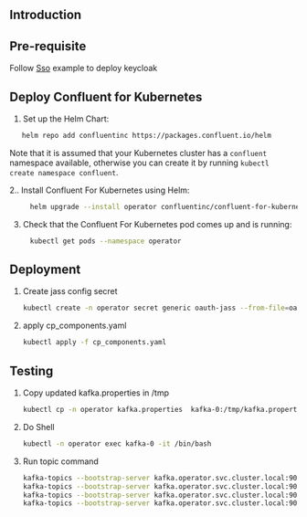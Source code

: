 ## Introduction

## Pre-requisite

Follow [Sso](../../keycloak/) example to deploy keycloak

## Deploy Confluent for Kubernetes

1. Set up the Helm Chart:
```bash
   helm repo add confluentinc https://packages.confluent.io/helm
```
Note that it is assumed that your Kubernetes cluster has a ``confluent`` namespace available, otherwise you can create it by running ``kubectl create namespace confluent``. 

2.. Install Confluent For Kubernetes using Helm:
```bash
     helm upgrade --install operator confluentinc/confluent-for-kubernetes --namespace operator
```
3. Check that the Confluent For Kubernetes pod comes up and is running:
```bash    
     kubectl get pods --namespace operator
```

## Deployment

1. Create jass config secret
    ```bash
    kubectl create -n operator secret generic oauth-jass --from-file=oauth.txt=oauth_jass.txt
    ```
2. apply cp_components.yaml
    ```bash
    kubectl apply -f cp_components.yaml
    ```
   
## Testing

1. Copy updated kafka.properties in /tmp
    ```bash
    kubectl cp -n operator kafka.properties  kafka-0:/tmp/kafka.properties
    ```
2. Do Shell
   ```bash
   kubectl -n operator exec kafka-0 -it /bin/bash
   ```
3. Run topic command
   ```bash
   kafka-topics --bootstrap-server kafka.operator.svc.cluster.local:9071 --topic test-topic-internal --create --replication-factor 3 --command-config /tmp/kafka.properties
   kafka-topics --bootstrap-server kafka.operator.svc.cluster.local:9092 --topic test-topic-external --create --replication-factor 3 --command-config /tmp/kafka.properties
   kafka-topics --bootstrap-server kafka.operator.svc.cluster.local:9072 --topic test-topic-replication --create --replication-factor 3 --command-config /tmp/kafka.properties
   kafka-topics --bootstrap-server kafka.operator.svc.cluster.local:9094 --topic test-topic-custom --create --replication-factor 3 --command-config /tmp/kafka.properties
   ```